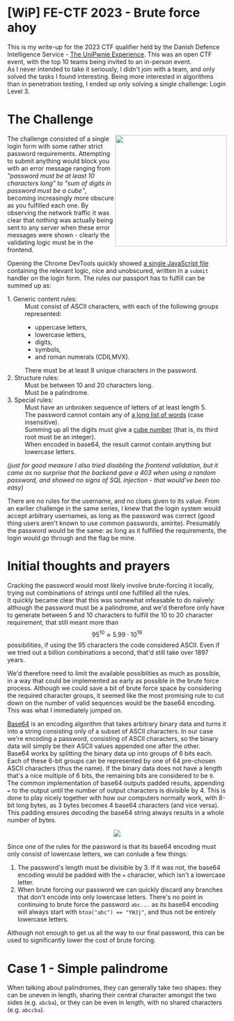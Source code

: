 # [WiP] FE-CTF 2023 - Brute force ahoy

This is my write-up for the 2023 CTF qualifier held by the Danish Defence Intelligence Service - [The UniPwnie Experience](https://fe-ctf.dk/). This was an open CTF event, with the top 10 teams being invited to an in-person event.  
As I never intended to take it seriously, I didn't join with a team, and only solved the tasks I found interesting. Being more interested in algorithms than in penetration testing, I ended up only solving a single challenge: Login Level 3.

# The Challenge

<img src="https://github.com/birjj/blog/assets/4542461/1da56a46-60ac-44d8-8952-19af3f777674" height="256" align="right" />

The challenge consisted of a single login form with some rather strict password requirements. Attempting to submit anything would block you with an error message ranging from _"password must be at least 10 characters long"_ to _"sum of digits in password must be a cube"_, becoming increasingly more obscure as you fulfilled each one. By observing the network traffic it was clear that nothing was actually being sent to any server when these error messages were shown - clearly the validating logic must be in the frontend. 

Opening the Chrome DevTools quickly showed [a single JavaScript file](https://gist.github.com/birjj/15a1eb5fdafa112046804146042f18e9) containing the relevant logic, nice and unobscured, written in a `submit` handler on the login form. The rules our passport has to fulfill can be summed up as:

<dl>
<dt>1. Generic content rules:</dt>
<dd>Must consist of ASCII characters, with each of the following groups represented:<ul><li>uppercase letters,</li><li>lowercase letters,</li><li>digits,</li><li>symbols,</li><li>and roman numerals (CDILMVX).</li></ul>There must be at least 8 unique characters in the password.</dd>
<dt>2. Structure rules:</dt>
<dd>Must be between 10 and 20 characters long.<br/>Must be a palindrome.</dd>
<dt>3. Special rules:</dt>
<dd>Must have an unbroken sequence of letters of at least length 5.<br/>
  The password cannot contain any of <a href="https://gist.github.com/birjj/15a1eb5fdafa112046804146042f18e9#file-words-json">a long list of words</a> (case insensitive).<br/>
  Summing up all the digits must give a <a href="https://en.wikipedia.org/wiki/Cube_(algebra)">cube number</a> (that is, its third root must be an integer).<br/>
  When encoded in base64, the result cannot contain anything but lowercase letters.</dd>
</dl>

_(just for good measure I also tried disabling the frontend validation, but it came as no surprise that the backend gave a 403 when using a random password, and showed no signs of SQL injection - that would've been too easy)_

There are no rules for the username, and no clues given to its value. From an earlier challenge in the same series, I knew that the login system would accept arbitrary usernames, as long as the password was correct (good thing users aren't known to use common passwords, amirite). Presumably the password would be the same: as long as it fulfilled the requirements, the login would go through and the flag be mine.

# Initial thoughts and prayers

Cracking the password would most likely involve brute-forcing it locally, trying out combinations of strings until one fulfilled all the rules.  
It quickly became clear that this was somewhat infeasable to do naïvely: although the password must be a palindrome, and we'd therefore only have to generate between 5 and 10 characters to fulfill the 10 to 20 character requirement, that still meant more than $$95^{10} \approx 5.99 \cdot 10^{19}$$ possibilities, if using the 95 characters the code considered ASCII. Even if we tried out a billion combinations a second, that'd still take over 1897 years.

We'd therefore need to limit the available possiblities as much as possible, in a way that could be implemented as early as possible in the brute force process. Although we could save a bit of brute force space by considering the required character groups, it seemed like the most promising rule to cut down on the number of valid sequences would be the base64 encoding. This was what I immediately jumped on.

[Base64](https://en.wikipedia.org/wiki/Base64) is an encoding algorithm that takes arbitrary binary data and turns it into a string consisting only of a subset of ASCII characters. In our case we're encoding a password, consisting of ASCII characters, so the binary data will simply be their ASCII values appended one after the other.  
Base64 works by splitting the binary data up into groups of 6 bits each. Each of these 6-bit groups can be represented by one of 64 pre-chosen ASCII characters (thus the name). If the binary data does not have a length that's a nice multiple of 6 bits, the remaining bits are considered to be `0`. The common implementation of base64 outputs padded results, appending `=` to the output until the number of output characters is divisible by 4. This is done to play nicely together with how our computers normally work, with 8-bit long bytes, as 3 bytes becomes 4 base64 characters (and vice versa). This padding ensures decoding the base64 string always results in a whole number of bytes.

<p align="center"><img src="https://github.com/birjj/blog/assets/4542461/976dba10-242e-426a-9a45-b7c0fb70e3cf" /></p>

Since one of the rules for the password is that its base64 encoding must only consist of lowercase letters, we can conlude a few things:

1. The password's length must be divisible by 3. If it was not, the base64 encoding would be padded with the `=` character, which isn't a lowercase letter.
2. When brute forcing our password we can quickly discard any branches that don't encode into only lowercase letters. There's no point in continuing to brute force the password `abc...` as its base64 encoding will always start with `btoa("abc") == "YWJj"`, and thus not be entirely lowercase letters.

Although not enough to get us all the way to our final password, this can be used to significantly lower the cost of brute forcing.

# Case 1 - Simple palindrome

When talking about palindromes, they can generally take two shapes: they can be uneven in length, sharing their central character amongst the two sides (e.g. `abcba`), or they can be even in length, with no shared characters (e.g. `abccba`).
